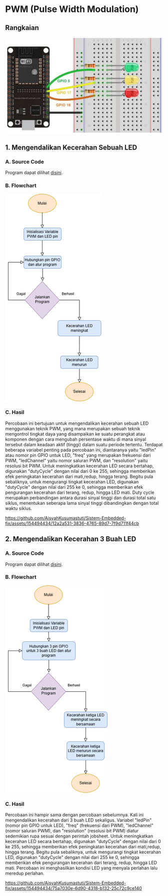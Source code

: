 # PWM (Pulse Width Modulation)
## Rangkaian
![alt text](https://github.com/AisyahKusumastuti/Sistem-Embedded-fix/blob/main/job1/B.%20PWM/PWM.png?raw=true)

## 1. Mengendalikan Kecerahan Sebuah LED
### A. Source Code
Program dapat dilihat [disini](https://github.com/AisyahKusumastuti/Sistem-Embedded-fix/blob/main/job1/B.%20PWM/PWM_program_langkah_2/PWM_program_langkah_2.ino).
### B. Flowchart
![alt text](https://github.com/AisyahKusumastuti/Sistem-Embedded-fix/blob/main/job1/B.%20PWM/PWM_program_langkah_2/PWM%201.drawio.png?raw=true)
### C. Hasil
Percobaan ini bertujuan untuk mengendalikan kecerahan sebuah LED menggunakan teknik PWM, yang mana merupakan sebuah teknik mengontrol tingkat daya yang disampaikan ke suatu perangkat atau komponen dengan cara mengubah persentase waktu di mana sinyal tersebut dalam keadaan aktif (tinggi) dalam suatu periode tertentu. Terdapat beberapa variabel penting pada percobaan ini, diantaranya yaitu "ledPin" atau nomor pin GPIO untuk LED, "freq" yang merupakan frekuensi dari PWM, "ledChannel" yaitu nomor saluran PWM, dan "resolution" yaitu resolusi bit PWM. Untuk meningkatkan kecerahan LED secara bertahap, digunakan "dutyCycle" dengan nilai dari 0 ke 255, sehingga memberikan efek peningkatan kecerahan dari mati,redup, hingga terang. Begitu pula sebaliknya, untuk mengurangi tingkat kecerahan LED, digunakan "dutyCycle" dengan nilai dari 255 ke 0, sehingga memberikan efek pengurangan kecerahan dari terang, redup, hingga LED mati. Duty cycle merupakan perbandingan antara durasi sinyal tinggi dan durasi total satu siklus, menentukan seberapa lama sinyal tinggi dibandingkan dengan total waktu siklus.

https://github.com/AisyahKusumastuti/Sistem-Embedded-fix/assets/154494434/12a2a531-3836-4765-89d7-7f9d711f44cb

## 2. Mengendalikan Kecerahan 3 Buah LED
### A. Source Code
Program dapat dilihat [disini](https://github.com/AisyahKusumastuti/Sistem-Embedded-fix/blob/main/job1/B.%20PWM/PWM_program_langkah_4/PWM_program_langkah_4.ino).
### B. Flowchart
![alt text](https://github.com/AisyahKusumastuti/Sistem-Embedded-fix/blob/main/job1/B.%20PWM/PWM_program_langkah_4/PWM%202.drawio.png?raw=true)
### C. Hasil
Percobaan ini hampir sama dengan percobaan sebelumnya. Kali ini mengendalikan kecerahan dari 3 buah LED sekaligus. Variabel "ledPin" (nomor pin GPIO untuk LED), "freq" (frekuensi dari PWM), "ledChannel" (nomor saluran PWM), dan "resolution" (resolusi bit PWM) diatur sedemikian rupa sesuai dengan perintah jobsheet. Untuk meningkatkan kecerahan LED secara bertahap, digunakan "dutyCycle" dengan nilai dari 0 ke 255, sehingga memberikan efek peningkatan kecerahan dari mati,redup, hingga terang. Begitu pula sebaliknya, untuk mengurangi tingkat kecerahan LED, digunakan "dutyCycle" dengan nilai dari 255 ke 0, sehingga memberikan efek pengurangan kecerahan dari terang, redup, hingga LED mati. Percobaan ini menghasilkan kondisi LED yang menyala perlahan lalu meredup perlahan.

https://github.com/AisyahKusumastuti/Sistem-Embedded-fix/assets/154494434/75a7030e-6d90-4318-b132-25c72c9ce140
